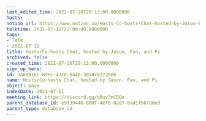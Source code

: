 ```yaml
---
last_edited_time: 2021-07-20T20:13:00.0000000
hosts: 
notion_url: https://www.notion.so/Hosts-Co-hosts-Chat-hosted-by-Jason-Pan-and-Pi-3a8d916c89ec47c8ba4b305878222beb
talktime: 2021-07-11T22:00:00.0000000
tags:
- Talk
- 2021-07-11
title: Hosts/Co-hosts Chat, hosted by Jason, Pan, and Pi
archived: false
created_time: 2021-07-20T20:13:00.0000000
sign_up_here: 
id: 3a8d916c-89ec-47c8-ba4b-305878222beb
name: Hosts/Co-hosts Chat, hosted by Jason, Pan, and Pi
object: page
indexDate: 2021-07-11
meeting_link: https://discord.gg/bBuv3mCQQe
parent_database_id: e9339446-880f-4ef0-8ad7-8ad1f507dded
parent_type: database_id
---
```





